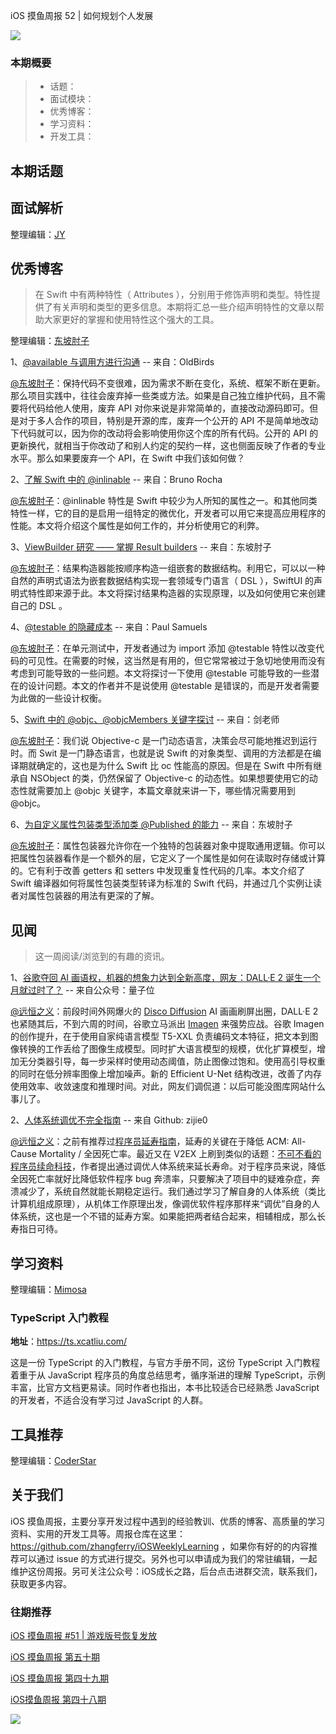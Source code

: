 iOS 摸鱼周报 52 | 如何规划个人发展

![](http://cdn.zhangferry.com/Images/moyu_weekly_cover.jpeg)

### 本期概要

> * 话题：
> * 面试模块：
> * 优秀博客：
> * 学习资料：
> * 开发工具：

## 本期话题



## 面试解析

整理编辑：[JY](https://juejin.cn/user/1574156380931144)



## 优秀博客

> 在 Swift 中有两种特性（ Attributes ），分别用于修饰声明和类型。特性提供了有关声明和类型的更多信息。本期将汇总一些介绍声明特性的文章以帮助大家更好的掌握和使用特性这个强大的工具。

整理编辑：[东坡肘子](https://www.fatbobman.com)

1、[@available 与调用方进行沟通](https://mp.weixin.qq.com/s/e2_mWNx4HduM57LF0xTvqA "@available 与调用方进行沟通") -- 来自：OldBirds

[@东坡肘子](https://www.fatbobman.com/)：保持代码不变很难，因为需求不断在变化，系统、框架不断在更新。那么项目实践中，往往会废弃掉一些类或方法。如果是自己独立维护代码，且不需要将代码给他人使用，废弃 API 对你来说是非常简单的，直接改动源码即可。但是对于多人合作的项目，特别是开源的库，废弃一个公开的 API 不是简单地改动下代码就可以，因为你的改动将会影响使用你这个库的所有代码。公开的 API 的更新换代，就相当于你改动了和别人约定的契约一样，这也侧面反映了作者的专业水平。那么如果要废弃一个 API，在 Swift 中我们该如何做？

2、[了解 Swift 中的 @inlinable](https://swiftrocks.com/understanding-inlinable-in-swift.html "了解 Swift 中的 @inlinable") -- 来自：Bruno Rocha

[@东坡肘子](https://www.fatbobman.com/)：@inlinable 特性是 Swift 中较少为人所知的属性之一。和其他同类特性一样，它的目的是启用一组特定的微优化，开发者可以用它来提高应用程序的性能。本文将介绍这个属性是如何工作的，并分析使用它的利弊。

3、[ViewBuilder 研究 —— 掌握 Result builders](https://mp.weixin.qq.com/s/4TwfyhWHVjm3Dv-Vz7MYvg "ViewBuilder 研究 —— 掌握 Result builders") -- 来自：东坡肘子

[@东坡肘子](https://www.fatbobman.com/)：结果构造器能按顺序构造一组嵌套的数据结构。利用它，可以以一种自然的声明式语法为嵌套数据结构实现一套领域专门语言（ DSL ），SwiftUI 的声明式特性即来源于此。本文将探讨结果构造器的实现原理，以及如何使用它来创建自己的 DSL 。

4、[@testable 的隐藏成本](https://paul-samuels.com/blog/2021/03/29/thoughts-on-testable-import/ "@testable 的隐藏成本") -- 来自：Paul Samuels

[@东坡肘子](https://www.fatbobman.com/)：在单元测试中，开发者通过为 import 添加 @testable 特性以改变代码的可见性。在需要的时候，这当然是有用的，但它常常被过于急切地使用而没有考虑到可能导致的一些问题。本文将探讨一下使用 @testable 可能导致的一些潜在的设计问题。本文的作者并不是说使用 @testable 是错误的，而是开发者需要为此做的一些设计权衡。

5、[Swift 中的 @objc、@objcMembers 关键字探讨](https://mp.weixin.qq.com/s?__biz=MzkwMDIxNDA3NA==&mid=2247483745&idx=1&sn=8f1db6e0a109754ed73bd3438f64285e&chksm=c0463d34f731b4222e8c238448d19e71f801b25d459b57be673305bcee2ae9cd5aa09a120f01&token=912344454&lang=zh_CN#rd "Swift 中的 @objc、@objcMembers 关键字探讨") -- 来自：剑老师

[@东坡肘子](https://www.fatbobman.com/)：我们说 Objective-c 是一门动态语言，决策会尽可能地推迟到运行时。而 Swit 是一门静态语言，也就是说 Swift 的对象类型、调用的方法都是在编译期就确定的，这也是为什么 Swift 比 oc 性能高的原因。但是在 Swift 中所有继承自 NSObject 的类，仍然保留了 Objective-c 的动态性。如果想要使用它的动态性就需要加上 @objc 关键字，本篇文章就来讲一下，哪些情况需要用到@objc。

6、[为自定义属性包装类型添加类 @Published 的能力](https://mp.weixin.qq.com/s/USGJbLnR-l8Ajgcj8Vb7_A "为自定义属性包装类型添加类 @Published 的能力") -- 来自：东坡肘子

[@东坡肘子](https://www.fatbobman.com/)：属性包装器允许你在一个独特的包装器对象中提取通用逻辑。你可以把属性包装器看作是一个额外的层，它定义了一个属性是如何在读取时存储或计算的。它有利于改善 getters 和 setters 中发现重复性代码的几率。本文介绍了 Swift 编译器如何将属性包装类型转译为标准的 Swift 代码，并通过几个实例让读者对属性包装器的用法有更深的了解。

## 见闻

> 这一周阅读/浏览到的有趣的资讯。

1、[谷歌夺回 AI 画语权，机器的想象力达到全新高度，网友：DALL·E 2 诞生一个月就过时了？](https://mp.weixin.qq.com/s/8S5TvFZgRp_N0APKKmrYwA) -- 来自公众号：量子位

[@远恒之义](https://github.com/eternaljust)：前段时间外网爆火的 [Disco Diffusion](https://github.com/alembics/disco-diffusion "Disco Diffusion Github 地址") AI 画画刷屏出圈，DALL·E 2 也紧随其后，不到六周的时间，谷歌立马派出 [Imagen](https://imagen.research.google/ "谷歌 Imagen") 来强势应战。谷歌 Imagen 的创作提升，在于使用自家纯语言模型 T5-XXL 负责编码文本特征，把文本到图像转换的工作丢给了图像生成模型。同时扩大语言模型的规模，优化扩算模型，增加无分类器引导，每一步采样时使用动态阈值，防止图像过饱和。使用高引导权重的同时在低分辨率图像上增加噪声。新的 Efficient U-Net 结构改进，改善了内存使用效率、收敛速度和推理时间。对此，网友们调侃道：以后可能没图库网站什么事儿了。

2、[人体系统调优不完全指南](https://github.com/zijie0/HumanSystemOptimization "人体系统调优不完全指南") -- 来自 Github: zijie0

[@远恒之义](https://github.com/eternaljust)：之前有推荐过[程序员延寿指南](https://github.com/geekan/HowToLiveLonger "程序员延寿指南")，延寿的关键在于降低 ACM: All-Cause Mortality / 全因死亡率。最近又在 V2EX 上刷到类似的话题：[不可不看的程序员续命科技](https://www.v2ex.com/t/855113 "V 站原帖：不可不看的程序员续命科技")，作者提出通过调优人体系统来延长寿命。对于程序员来说，降低全因死亡率就好比降低软件程序 bug 奔溃率，只要解决了项目中的疑难杂症，奔溃减少了，系统自然就能长期稳定运行。我们通过学习了解自身的人体系统（类比计算机组成原理），从机体工作原理出发，像调优软件程序那样来“调优”自身的人体系统，这也是一个不错的延寿方案。如果能把两者结合起来，相辅相成，那么长寿指日可待。

## 学习资料

整理编辑：[Mimosa](https://juejin.cn/user/1433418892590136)

### TypeScript 入门教程

**地址**：https://ts.xcatliu.com/

这是一份 TypeScript 的入门教程，与官方手册不同，这份 TypeScript 入门教程着重于从 JavaScript 程序员的角度总结思考，循序渐进的理解 TypeScript，示例丰富，比官方文档更易读。同时作者也指出，本书比较适合已经熟悉 JavaScript 的开发者，不适合没有学习过 JavaScript 的人群。

## 工具推荐

整理编辑：[CoderStar](https://mp.weixin.qq.com/mp/homepage?__biz=MzU4NjQ5NDYxNg==&hid=1&sn=659c56a4ceebb37b1824979522adbb15&scene=18)



## 关于我们

iOS 摸鱼周报，主要分享开发过程中遇到的经验教训、优质的博客、高质量的学习资料、实用的开发工具等。周报仓库在这里：https://github.com/zhangferry/iOSWeeklyLearning ，如果你有好的的内容推荐可以通过 issue 的方式进行提交。另外也可以申请成为我们的常驻编辑，一起维护这份周报。另可关注公众号：iOS成长之路，后台点击进群交流，联系我们，获取更多内容。

### 往期推荐

[iOS 摸鱼周报 #51 | 游戏版号恢复发放](https://mp.weixin.qq.com/s/ogjhELipiVFRaYJkT2NQwA)

[iOS 摸鱼周报 第五十期](https://mp.weixin.qq.com/s/6IS0RlytWxjeRHyh0f2fXA)

[iOS 摸鱼周报 第四十九期](https://mp.weixin.qq.com/s/6GvVh8_CJmsm1dp-CfIRvw)

[iOS摸鱼周报 第四十八期](https://mp.weixin.qq.com/s/br4DUrrtj9-VF-VXnTIcZw)

![](http://cdn.zhangferry.com/Images/WechatIMG384.jpeg)
